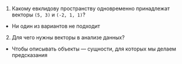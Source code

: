 1. Какому евклидову пространству одновременно принадлежат векторы ```(5, 3)``` и ```(-2, 1, 1)```?
  * Ни один из вариантов не подходит
2. Для чего нужны векторы в анализе данных?
  * Чтобы описывать объекты — сущности, для которых мы делаем предсказания
